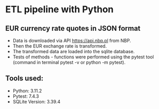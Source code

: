 # ETL pipeline with Python
## EUR currency rate quotes in JSON format
+ Data is downloaded via API https://api.nbp.pl from NBP.
+ Then the EUR exchange rate is transformed.
+ The transformed data are loaded into the sqlite database.
+ Tests of  methods - functions were performed using the pytest tool (command in terminal pytest -v or  python -m pytest).


## Tools used:
+ Python: 3.11.2
+ Pytest: 7.4.3
+ SQLite Version: 3.39.4
